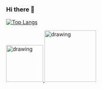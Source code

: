 ### Hi there 👋
[![Top Langs](https://github-readme-stats.vercel.app/api/top-langs/?username=justaCasualCoder&theme=transparent)](https://github.com/justaCasualCoder)

<a href="https://xdaforums.com/m/a-cool-user.12729196/">
  <img src="https://www.xda-developers.com/public/build/images/xda-logo-full-colored-dark.svg?v=1.7" alt="drawing" width="100"
</a>
  
<a href="https://rebrickable.com/users/Mindstormsmaster/">
  <img src="https://rebrickable.com/static/img/title.png?1691031740.0068011" alt="drawing" width="140"
</a>
